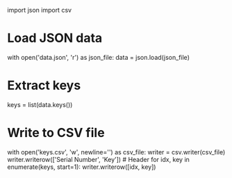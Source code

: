 import json
import csv

# Load JSON data
with open('data.json', 'r') as json_file:
    data = json.load(json_file)

# Extract keys
keys = list(data.keys())

# Write to CSV file
with open('keys.csv', 'w', newline='') as csv_file:
    writer = csv.writer(csv_file)
    writer.writerow(['Serial Number', 'Key'])  # Header
    for idx, key in enumerate(keys, start=1):
        writer.writerow([idx, key])
